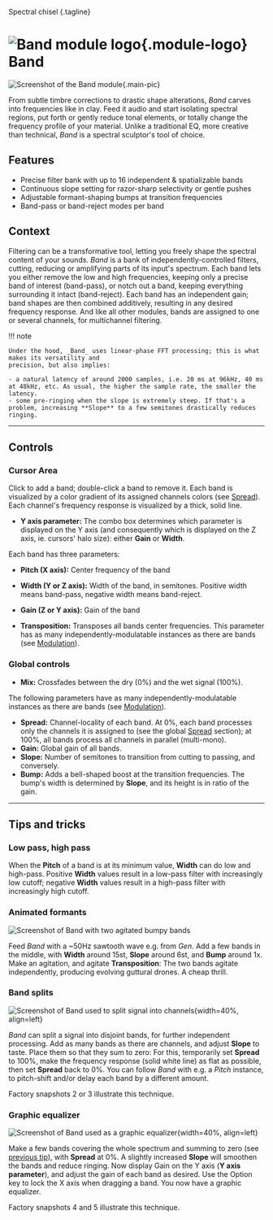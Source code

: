 Spectral chisel
{.tagline}

# ![Band module logo](../assets/images/modules/band/band.svg){.module-logo} Band

![Screenshot of the Band module](../assets/images/modules/band/band.png){.main-pic}

From subtle timbre corrections to drastic shape alterations, _Band_ carves into frequencies like in clay. Feed it audio and start isolating spectral regions, put forth or gently reduce tonal elements, or totally change the frequency profile of your material. Unlike a traditional EQ, more creative than technical, _Band_ is a spectral sculptor's tool of choice.

## Features

- Precise filter bank with up to 16 independent & spatializable bands
- Continuous slope setting for razor-sharp selectivity or gentle pushes
- Adjustable formant-shaping bumps at transition frequencies
- Band-pass or band-reject modes per band

## Context

Filtering can be a transformative tool, letting you freely shape the spectral content of your sounds. _Band_ is a bank of independently-controlled filters, cutting, reducing or amplifying parts of its input's spectrum. Each band lets you either remove the low and high frequencies, keeping only a precise band of interest (band-pass), or notch out a band, keeping everything surrounding it intact (band-reject). Each band has an independent gain; band shapes are then combined additively, resulting in any desired frequency response. And like all other modules, bands are assigned to one or several channels, for multichannel filtering.

!!! note

    Under the hood, _Band_ uses linear-phase FFT processing; this is what makes its versatility and
    precision, but also implies:

    - a natural latency of around 2000 samples, i.e. 20 ms at 96kHz, 40 ms at 48kHz, etc. As usual, the higher the sample rate, the smaller the latency.
    - some pre-ringing when the slope is extremely steep. If that's a problem, increasing **Slope** to a few semitones drastically reduces ringing.

---

## Controls

### Cursor Area

Click to add a band; double-click a band to remove it. Each band is visualized by a color gradient of its assigned channels colors (see [Spread](../atelier/multichannel.md#spread)). Each channel's frequency response is visualized by a thick, solid line.

- **Y axis parameter:** The combo box determines which parameter is displayed on the Y axis (and consequently which is displayed on the Z axis, ie. cursors' halo size): either **Gain** or **Width**.

Each band has three parameters:

- **Pitch (X axis):** Center frequency of the band
- **Width (Y or Z axis):** Width of the band, in semitones. Positive width means band-pass, negative width means band-reject.
- **Gain (Z or Y axis):** Gain of the band

- **Transposition:** Transposes all bands center frequencies. This parameter has as many independently-modulatable instances as there are bands (see [Modulation](../atelier/modulation.md)).

### Global controls

- **Mix:** Crossfades between the dry (0%) and the wet signal (100%).

The following parameters have as many independently-modulatable instances as there are bands (see [Modulation](../atelier/modulation.md)).

- **Spread:** Channel-locality of each band. At 0%, each band processes only the channels it is assigned to (see the global [Spread](../atelier/multichannel.md#spread) section); at 100%, all bands process all channels in parallel (multi-mono).
- **Gain:** Global gain of all bands.
- **Slope:** Number of semitones to transition from cutting to passing, and conversely.
- **Bump:** Adds a bell-shaped boost at the transition frequencies. The bump's width is determined by **Slope**, and its height is in ratio of the gain.

---

## Tips and tricks

### Low pass, high pass

When the **Pitch** of a band is at its minimum value, **Width** can do low and high-pass. Positive **Width** values result in a low-pass filter with increasingly low cutoff; negative **Width** values result in a high-pass filter with increasingly high cutoff.

### Animated formants

![Screenshot of Band with two agitated bumpy bands](../assets/images/modules/band/band-tips-formants.png)

Feed _Band_ with a ~50Hz sawtooth wave e.g. from _Gen_. Add a few bands in the middle, with **Width** around 15st, **Slope** around 6st, and **Bump** around 1x. Make an agitation, and agitate **Transposition**: The two bands agitate independently, producing evolving guttural drones. A cheap thrill.

### Band splits

![Screenshot of Band used to split signal into channels](../assets/images/modules/band/band-tips-split.png){width=40%, align=left}

_Band_ can split a signal into disjoint bands, for further independent processing. Add as many bands as there are channels, and adjust **Slope** to taste. Place them so that they sum to zero: For this, temporarily set **Spread** to 100%, make the frequency response (solid white line) as flat as possible, then set **Spread** back to 0%. You can follow _Band_ with e.g. a _Pitch_ instance, to pitch-shift and/or delay each band by a different amount.

Factory snapshots 2 or 3 illustrate this technique.

### Graphic equalizer

![Screenshot of Band used as a graphic equalizer](../assets/images/modules/band/band-tips-equalizer.png){width=40%, align=left}

Make a few bands covering the whole spectrum and summing to zero (see [previous tip](#band-splits)), with **Spread** at 0%. A slightly increased **Slope** will smoothen the bands and reduce ringing. Now display Gain on the Y axis (**Y axis parameter**), and adjust the gain of each band as desired. Use the Option key to lock the X axis when dragging a band. You now have a graphic equalizer.

Factory snapshots 4 and 5 illustrate this technique.
